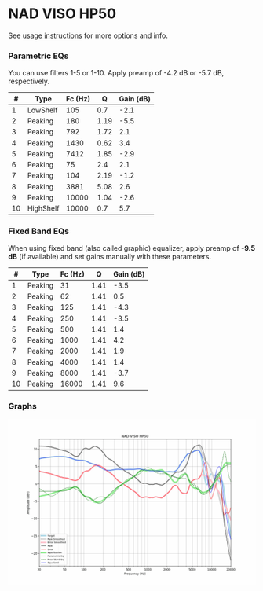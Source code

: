 # NAD VISO HP50
See [usage instructions](https://github.com/jaakkopasanen/AutoEq#usage) for more options and info.

### Parametric EQs
You can use filters 1-5 or 1-10. Apply preamp of -4.2 dB or -5.7 dB, respectively.

|   # | Type      |   Fc (Hz) |    Q |   Gain (dB) |
|-----|-----------|-----------|------|-------------|
|   1 | LowShelf  |       105 | 0.7  |        -2.1 |
|   2 | Peaking   |       180 | 1.19 |        -5.5 |
|   3 | Peaking   |       792 | 1.72 |         2.1 |
|   4 | Peaking   |      1430 | 0.62 |         3.4 |
|   5 | Peaking   |      7412 | 1.85 |        -2.9 |
|   6 | Peaking   |        75 | 2.4  |         2.1 |
|   7 | Peaking   |       104 | 2.19 |        -1.2 |
|   8 | Peaking   |      3881 | 5.08 |         2.6 |
|   9 | Peaking   |     10000 | 1.04 |        -2.6 |
|  10 | HighShelf |     10000 | 0.7  |         5.7 |

### Fixed Band EQs
When using fixed band (also called graphic) equalizer, apply preamp of **-9.5 dB** (if available) and set gains manually with these parameters.

|   # | Type    |   Fc (Hz) |    Q |   Gain (dB) |
|-----|---------|-----------|------|-------------|
|   1 | Peaking |        31 | 1.41 |        -3.5 |
|   2 | Peaking |        62 | 1.41 |         0.5 |
|   3 | Peaking |       125 | 1.41 |        -4.3 |
|   4 | Peaking |       250 | 1.41 |        -3.5 |
|   5 | Peaking |       500 | 1.41 |         1.4 |
|   6 | Peaking |      1000 | 1.41 |         4.2 |
|   7 | Peaking |      2000 | 1.41 |         1.9 |
|   8 | Peaking |      4000 | 1.41 |         1.4 |
|   9 | Peaking |      8000 | 1.41 |        -3.7 |
|  10 | Peaking |     16000 | 1.41 |         9.6 |

### Graphs
![](./NAD%20VISO%20HP50.png)
